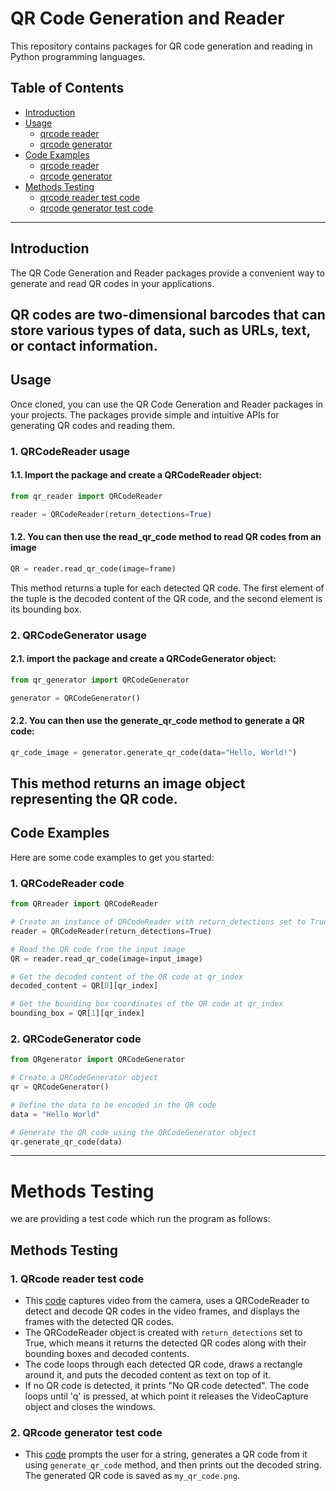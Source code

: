 # QR Code Generation and Reader

This repository contains packages for QR code generation and reading in Python programming languages.

## Table of Contents

- [Introduction](#introduction)
- [Usage](#usage)
    - [qrcode reader](#1-qrcodereader-usage)
    - [qrcode generator](#2-qrcodegenerator-usage)
- [Code Examples](#code-examples)
    - [qrcode reader](#1-qrcodereader-code)
    - [qrcode generator](#2-qrcodegenerator-code)
- [Methods Testing](#methods-testing)
    - [qrcode reader test code](#1-qrcode-reader-test-code)
    - [qrcode generator test code](#2-qrcode-generator-test-code)
---
## Introduction

The QR Code Generation and Reader packages provide a convenient way to generate and read QR codes in your applications.

QR codes are two-dimensional barcodes that can store various types of data, such as URLs, text, or contact information.
---
## Usage

Once cloned, you can use the QR Code Generation and Reader packages in your projects. The packages provide simple and intuitive APIs for generating QR codes and reading them.

### 1. QRCodeReader usage

#### 1.1. Import the package and create a QRCodeReader object:
```python
from qr_reader import QRCodeReader

reader = QRCodeReader(return_detections=True)
```
#### 1.2. You can then use the read_qr_code method to read QR codes from an image
```python
QR = reader.read_qr_code(image=frame)
```
This method returns a tuple for each detected QR code. The first element of the tuple is the decoded content of the QR code, and the second element is its bounding box.

### 2. QRCodeGenerator usage
#### 2.1. import the package and create a QRCodeGenerator object:
```python
from qr_generator import QRCodeGenerator

generator = QRCodeGenerator()
```
#### 2.2. You can then use the generate_qr_code method to generate a QR code:
```python
qr_code_image = generator.generate_qr_code(data="Hello, World!") 
```
This method returns an image object representing the QR code.
---
## Code Examples

Here are some code examples to get you started:

### 1. QRCodeReader code
```python
from QRreader import QRCodeReader

# Create an instance of QRCodeReader with return_detections set to True
reader = QRCodeReader(return_detections=True)

# Read the QR code from the input image
QR = reader.read_qr_code(image=input_image)

# Get the decoded content of the QR code at qr_index
decoded_content = QR[0][qr_index]

# Get the bounding box coordinates of the QR code at qr_index
bounding_box = QR[1][qr_index]
```

### 2. QRCodeGenerator code
```python
from QRgenerator import QRCodeGenerator

# Create a QRCodeGenerator object
qr = QRCodeGenerator()

# Define the data to be encoded in the QR code
data = "Hello World"

# Generate the QR code using the QRCodeGenerator object
qr.generate_qr_code(data)
```
---
# Methods Testing
we are providing a test code which run the program as follows:
## Methods Testing

### 1. QRcode reader test code

- This [code](./qr_reader/qr%20reader%20test.py) captures video from the camera, uses a QRCodeReader to detect and decode QR codes in the video frames,
and displays the frames with the detected QR codes. 
- The QRCodeReader object is created with `return_detections` set to True,
which means it returns the detected QR codes along with their bounding boxes and decoded contents. 
- The code loops through each detected QR code, draws a rectangle around it, and puts the decoded content as text on top of it. 
- If no QR code is detected, it prints "No QR code detected". The code loops until 'q' is pressed, at which point it
releases the VideoCapture object and closes the windows.

### 2. QRcode generator test code

- This [code](./qr_generator/qr%20generator%20tester.py) prompts the user for a string, generates a QR code from it using `generate_qr_code` method, and then prints out the decoded string. The generated QR code is saved as `my_qr_code.png`.
    
